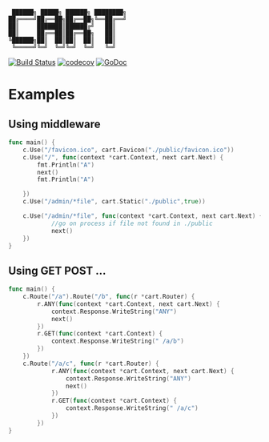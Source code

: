 
```
 ██████╗ █████╗ ██████╗ ████████╗
██╔════╝██╔══██╗██╔══██╗╚══██╔══╝
██║     ███████║██████╔╝   ██║
██║     ██╔══██║██╔══██╗   ██║
╚██████╗██║  ██║██║  ██║   ██║
 ╚═════╝╚═╝  ╚═╝╚═╝  ╚═╝   ╚═╝
```

[![Build Status](https://travis-ci.org/gimke/cart.svg?branch=master)](https://travis-ci.org/gimke/cart) [![codecov](https://codecov.io/gh/gimke/cart/branch/master/graph/badge.svg)](https://codecov.io/gh/gimke/cart) [![GoDoc](https://godoc.org/github.com/gimke/cart?status.svg)](https://godoc.org/github.com/gimke/cart)


# Examples

## Using middleware
```go
func main() {
	c.Use("/favicon.ico", cart.Favicon("./public/favicon.ico"))
	c.Use("/", func(context *cart.Context, next cart.Next) {
		fmt.Println("A")
		next()
		fmt.Println("A")

	})
	c.Use("/admin/*file", cart.Static("./public",true))

	c.Use("/admin/*file", func(context *cart.Context, next cart.Next) {
            //go on process if file not found in ./public
            next()
	})
}
```
## Using GET POST ... 
```go
func main() {
    c.Route("/a").Route("/b", func(r *cart.Router) {
		r.ANY(func(context *cart.Context, next cart.Next) {
			context.Response.WriteString("ANY")
			next()
		})
		r.GET(func(context *cart.Context) {
			context.Response.WriteString(" /a/b")
		})
	})
	c.Route("/a/c", func(r *cart.Router) {
    		r.ANY(func(context *cart.Context, next cart.Next) {
    			context.Response.WriteString("ANY")
    			next()
    		})
    		r.GET(func(context *cart.Context) {
    			context.Response.WriteString(" /a/c")
    		})
    	})
}
```
